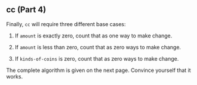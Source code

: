 ## cc (Part 4)

Finally, `cc` will require three different base cases:

1. If `amount` is exactly zero, count that as one way to make change.

2. If `amount` is less than zero, count that as zero ways to make change.

3. If `kinds-of-coins` is zero, count that as zero ways to make change.

The complete algorithm is given on the next page. Convince yourself that it
works.

